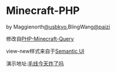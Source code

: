 # Minecraft-PHP
by Maggienorth[@usbkyo](https://github.com/usbkyo),BlingWang[@paizi](https://github.com/paizi)


修改自[PHP-Minecraft-Query](https://github.com/xPaw/PHP-Minecraft-Query/)


view-new样式来自于[Semantic UI](https://semantic-ui.com)


演示地址:[毛线今天炸了吗](https://labs.blingwang.cn/mcphp/index.php)
